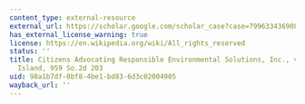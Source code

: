 ```yaml
---
content_type: external-resource
external_url: https://scholar.google.com/scholar_case?case=7996334369085967084&q=Citizens+Advocating+Responsible+Environmental+Solutions,+Inc.,+v.+Cit%E2%80%A6
has_external_license_warning: true
license: https://en.wikipedia.org/wiki/All_rights_reserved
status: ''
title: Citizens Advocating Responsible Environmental Solutions, Inc., v. City of Marco
  Island, 959 So.2d 203
uid: 98a1b7df-0bf8-4be1-bd83-6d3c02004905
wayback_url: ''
---
```

